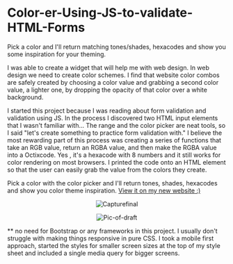 # Color-er-Using-JS-to-validate-HTML-Forms
    
 Pick a color and I'll return matching tones/shades, hexacodes and show you some inspiration for your theming.<p>
    
I was able to create a widget that will help me with web design. In web design we need to create color schemes. I find that website color combos are safely created by choosing a color value and grabbing a second color value, a lighter one, by dropping the opacity of that color over a white background. <p>
    
I started this project because I was reading about form validation and validation using JS. In the process I discovered two HTML input elements that I wasn't familiar with... The range and the color picker are neat tools, so I said "let's create something to practice form validation with." I believe the most rewarding part of this process was creating a series of functions that take an RGB value, return an RGBA value, and then make the RGBA value into a Octixcode. Yes , it's a hexacode with 8 numbers and it still works for color rendering on most browsers. I printed the code onto an HTML element so that the user can easily grab the value from the colors they create.
<p>
 Pick a color with the color picker and I'll return tones, shades, hexacodes and show you color theme inspiration. <a href="http://www.squid-inc.org/Color-ER"> View it on my new website :) </a>
   
<p align="center" >  
<img src="https://i.ibb.co/B4jS3cG/Capturefinal.jpg"  alt="Capturefinal" border="0">
  </p>
 <p align="center" > 
<img src="https://i.ibb.co/Q88CySv/Pic-of-draft.png" alt="Pic-of-draft" align="center"  border="0">
</p>

<p>** no need for Bootstrap or any frameworks in this project. I usually don't struggle with making things responsive in pure CSS. 
 I took a mobile first approach, started the styles for smaller screen sizes at the top of my style sheet and included a single media query for bigger screens. 
